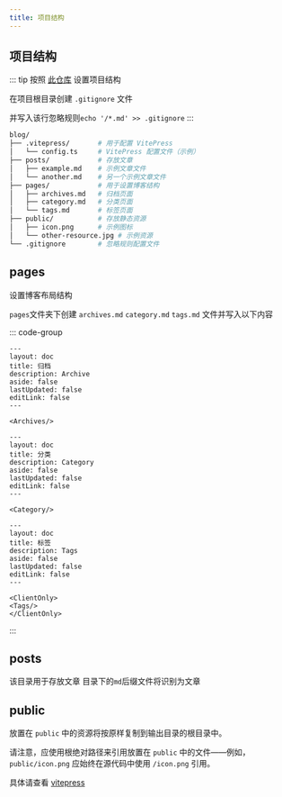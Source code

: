 ```yaml
---
title: 项目结构
---
```


## 项目结构

::: tip
按照 [此仓库](https://github.com/Theo-Messi/tools/tree/main/packages/blog) 设置项目结构

在项目根目录创建 `.gitignore` 文件

并写入该行忽略规则`echo '/*.md' >> .gitignore`
:::

```sh
blog/
├── .vitepress/       # 用于配置 VitePress
│   └── config.ts     # VitePress 配置文件（示例）
├── posts/            # 存放文章
│   ├── example.md    # 示例文章文件
│   └── another.md    # 另一个示例文章文件
├── pages/            # 用于设置博客结构
│   ├── archives.md   # 归档页面
│   ├── category.md   # 分类页面
│   └── tags.md       # 标签页面
├── public/           # 存放静态资源
│   ├── icon.png      # 示例图标
│   └── other-resource.jpg # 示例资源
└── .gitignore        # 忽略规则配置文件
```

## pages

设置博客布局结构

`pages`文件夹下创建 `archives.md` `category.md` `tags.md` 文件并写入以下内容

::: code-group

```md[archives.md]
---
layout: doc
title: 归档
description: Archive
aside: false
lastUpdated: false
editLink: false
---

<Archives/>

```

```md[category.md]
---
layout: doc
title: 分类
description: Category
aside: false
lastUpdated: false
editLink: false
---

<Category/>

```

```md[tags.md]
---
layout: doc
title: 标签
description: Tags
aside: false
lastUpdated: false
editLink: false
---

<ClientOnly>
<Tags/>
</ClientOnly>

```

:::

## posts

该目录用于存放文章 目录下的`md`后缀文件将识别为文章

## public

放置在 `public` 中的资源将按原样复制到输出目录的根目录中。

请注意，应使用根绝对路径来引用放置在 `public` 中的文件——例如，`public/icon.png` 应始终在源代码中使用 `/icon.png` 引用。

具体请查看 [vitepress](https://vitepress.dev/guide/asset-handling#the-public-directory)
